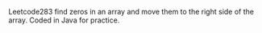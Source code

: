 Leetcode283 find zeros in an array and move them to the right side of the array. Coded in Java for practice.
